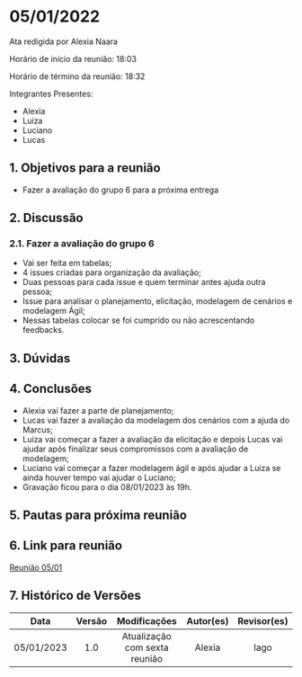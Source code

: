 # 05/01/2022

Ata redigida por Alexia Naara

Horário de início da reunião: 18:03

Horário de término da reunião: 18:32

Integrantes Presentes:

- Alexia
- Luiza
- Luciano
- Lucas

## 1. Objetivos para a reunião

- Fazer a avaliação do grupo 6 para a próxima entrega

## 2. Discussão

### 2.1. Fazer a avaliação do grupo 6 

- Vai ser feita em tabelas;
- 4 issues criadas para organização da avaliação;
- Duas pessoas para cada issue e quem terminar antes ajuda outra pessoa;
- Issue para analisar o planejamento, elicitação, modelagem de cenários e modelagem Ágil;
- Nessas tabelas colocar se foi cumprido ou não acrescentando feedbacks.

## 3. Dúvidas

## 4. Conclusões

- Alexia vai fazer a parte de planejamento;
- Lucas vai fazer a avaliação da modelagem dos cenários com a ajuda do Marcus;
- Luiza vai começar a fazer a avaliação da elicitação e depois Lucas vai ajudar após finalizar seus compromissos com a avaliação de modelagem;
- Luciano vai começar a fazer modelagem ágil e após ajudar a Luiza se ainda houver tempo vai ajudar o Luciano;
- Gravação ficou para o dia 08/01/2023 às 19h.

## 5. Pautas para próxima reunião

## 6. Link para reunião

[Reunião 05/01](https://youtu.be/HusNZcUwvoo)

## 7. Histórico de Versões

|    Data    | Versão |                        Modificações                         | Autor(es) | Revisor(es) |
| :--------: | :----: | :---------------------------------------------------------: | :-------: | :---------: |
| 05/01/2023 |  1.0   |                Atualização com sexta reunião                |  Alexia   |   Iago      |